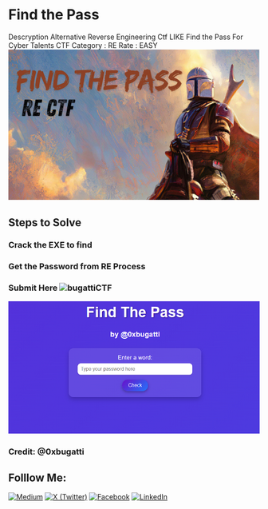 
# Find the Pass
Descryption Alternative Reverse Engineering Ctf LIKE Find the Pass For Cyber Talents CTF
Category : RE
Rate : EASY
![CTF](images/rectf.png)
## Steps to Solve 

### Crack the EXE to find
### Get the Password from RE Process 
### Submit Here ![bugattiCTF](https://ctf-1.0xbugatti.com/)
![site](images/ftp.png)


### Credit: @0xbugatti

## Folllow  Me:

[![Medium](https://img.shields.io/badge/Medium-%2312100E.svg?style=for-the-badge&logo=medium&logoColor=white)](https://medium.com/@0xbugatti)
[![X (Twitter)](https://img.shields.io/badge/X-%231DA1F2.svg?style=for-the-badge&logo=twitter&logoColor=white)](https://x.com/0xbugatti)
[![Facebook](https://img.shields.io/badge/Facebook-%231877F2.svg?style=for-the-badge&logo=facebook&logoColor=white)](https://facebook.com/0xbugatti)
[![LinkedIn](https://img.shields.io/badge/LinkedIn-%230A66C2.svg?style=for-the-badge&logo=linkedin&logoColor=white)](https://linkedin.com/in/mohamed-nasr-ab5619216/)
